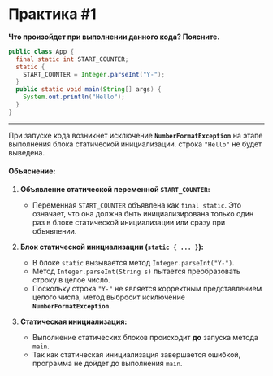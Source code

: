 # Практика #1
**Что произойдет при выполнении данного кода? Поясните.**

```java
public class App {
  final static int START_COUNTER;
  static {
    START_COUNTER = Integer.parseInt("Y-");
  }
  public static void main(String[] args) {
    System.out.println("Hello");
  }
}
```
---
При запуске кода возникнет исключение **`NumberFormatException`** на этапе выполнения блока статической инициализации. строка `"Hello"` не будет выведена.  



#### Объяснение:

1. **Объявление статической переменной `START_COUNTER`:**
   - Переменная `START_COUNTER` объявлена как `final static`. Это означает, что она должна быть инициализирована только один раз в блоке статической инициализации или сразу при объявлении.

2. **Блок статической инициализации (`static { ... }`):**
   - В блоке `static` вызывается метод `Integer.parseInt("Y-")`.
   - Метод `Integer.parseInt(String s)` пытается преобразовать строку в целое число.
   - Поскольку строка `"Y-"` не является корректным представлением целого числа, метод выбросит исключение **`NumberFormatException`**.

3. **Статическая инициализация:**
   - Выполнение статических блоков происходит **до** запуска метода `main`. 
   - Так как статическая инициализация завершается ошибкой, программа не дойдет до выполнения `main`.

